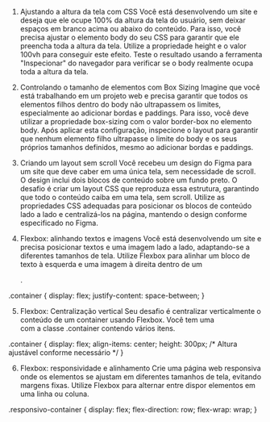 1) Ajustando a altura da tela com CSS
Você está desenvolvendo um site e deseja que ele ocupe 100% da altura da tela do usuário, sem deixar espaços em branco acima ou abaixo do conteúdo. Para isso, você precisa ajustar o elemento body do seu CSS para garantir que ele preencha toda a altura da tela. Utilize a propriedade height e o valor 100vh para conseguir este efeito. Teste o resultado usando a ferramenta "Inspecionar" do navegador para verificar se o body realmente ocupa toda a altura da tela.

2) Controlando o tamanho de elementos com Box Sizing
Imagine que você está trabalhando em um projeto web e precisa garantir que todos os elementos filhos dentro do body não ultrapassem os limites, especialmente ao adicionar bordas e paddings. Para isso, você deve utilizar a propriedade box-sizing com o valor border-box no elemento body. Após aplicar esta configuração, inspecione o layout para garantir que nenhum elemento filho ultrapasse o limite do body e os seus próprios tamanhos definidos, mesmo ao adicionar bordas e paddings.

3) Criando um layout sem scroll
Você recebeu um design do Figma para um site que deve caber em uma única tela, sem necessidade de scroll. O design inclui dois blocos de conteúdo sobre um fundo preto. O desafio é criar um layout CSS que reproduza essa estrutura, garantindo que todo o conteúdo caiba em uma tela, sem scroll. Utilize as propriedades CSS adequadas para posicionar os blocos de conteúdo lado a lado e centralizá-los na página, mantendo o design conforme especificado no Figma.

4) Flexbox: alinhando textos e imagens
Você está desenvolvendo um site e precisa posicionar textos e uma imagem lado a lado, adaptando-se a diferentes tamanhos de tela. Utilize Flexbox para alinhar um bloco de texto à esquerda e uma imagem à direita dentro de um <main>.

<!-- 
<main class="container">
  <p class="texto">Texto aqui...</p>
  <img class="imagem">
</main> 
-->

.container {
  display: flex;
  justify-content: space-between;
}

5) Flexbox: Centralização vertical
Seu desafio é centralizar verticalmente o conteúdo de um container usando Flexbox. Você tem uma <div> com a classe .container contendo vários itens.
<!-- 
<div class="container">
  <div>Item 1</div>
  <div>Item 2</div>
  
</div> 
-->

.container {
  display: flex;
  align-items: center;
  height: 300px; /* Altura ajustável conforme necessário */
}

6) Flexbox: responsividade e alinhamento
Crie uma página web responsiva onde os elementos se ajustam em diferentes tamanhos de tela, evitando margens fixas. Utilize Flexbox para alternar entre dispor elementos em uma linha ou coluna.
<!-- 
<div class="responsivo-container">
  <div>Conteúdo 1</div>
  <div>Conteúdo 2</div>
</div>
 -->

.responsivo-container {
  display: flex;
  flex-direction: row;
  flex-wrap: wrap;
}